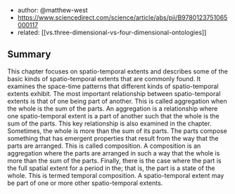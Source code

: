 
- author: @matthew-west
- https://www.sciencedirect.com/science/article/abs/pii/B9780123751065000117
- related: [[vs.three-dimensional-vs-four-dimensional-ontologies]]

## Summary

This chapter focuses on spatio-temporal extents and describes some of the basic kinds of spatio-temporal extents that are commonly found. It examines the space-time patterns that different kinds of spatio-temporal extents exhibit. The most important relationship between spatio-temporal extents is that of one being part of another. This is called aggregation when the whole is the sum of the parts. An aggregation is a relationship where one spatio-temporal extent is a part of another such that the whole is the sum of the parts. This key relationship is also examined in the chapter. Sometimes, the whole is more than the sum of its parts. The parts compose something that has emergent properties that result from the way that the parts are arranged. This is called composition. A composition is an aggregation where the parts are arranged in such a way that the whole is more than the sum of the parts. Finally, there is the case where the part is the full spatial extent for a period in the; that is, the part is a state of the whole. This is termed temporal composition. A spatio-temporal extent may be part of one or more other spatio-temporal extents.